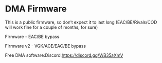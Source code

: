 # DMA Firmware
This is a public firmware, so don’t expect it to last long (EAC/BE/Rivals/COD will work fine for a couple of months, for sure) 

Firmware - EAC/BE bypass

Firmware v2 - VGK/ACE/EAC/BE bypass

Free DMA software:Discord:https://discord.gg/WB35aXmV
